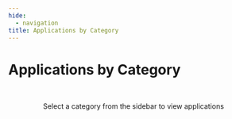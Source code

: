 ```yaml
---
hide:
  - navigation
title: Applications by Category
---
```


# Applications by Category

<div class="category-content">
  <div class="category-filter-message">Select a category from the sidebar to view applications</div>
  <div class="category-results" style="display: none;">
    <div class="category-cards"></div>
  </div>
</div>

<!-- All hardcoded content has been removed. Dynamic content will be generated from JSON data. -->

<style>
/* Category Section Styles */
.category-section {
  margin-bottom: 3rem;
}

.category-header {
  display: flex;
  justify-content: space-between;
  align-items: center;
  margin-bottom: 1rem;
}

.category-navigation {
  display: flex;
  gap: 0.25rem;
}

.nav-button {
  background-color: var(--md-default-fg-color--lightest);
  border: none;
  border-radius: 50%;
  width: 2rem;
  height: 2rem;
  display: flex;
  align-items: center;
  justify-content: center;
  cursor: pointer;
}

.nav-button:hover {
  background-color: var(--md-default-fg-color--lighter);
}

/* App Cards Styles */
.app-cards {
  display: grid;
  grid-template-columns: repeat(auto-fill, minmax(280px, 1fr));
  gap: 1.25rem;
  margin: 1.5rem 0;
}

.app-card {
  border-radius: 8px;
  overflow: hidden;
  box-shadow: 0 2px 8px rgba(0, 0, 0, 0.12);
  background-color: var(--md-default-bg-color);
  transition: transform 0.25s ease-in-out, box-shadow 0.25s ease-in-out;
  border: 1px solid rgba(0, 0, 0, 0.08);
  height: 100%;
  display: flex;
  flex-direction: column;
}

.app-card:hover {
  transform: translateY(-5px);
  box-shadow: 0 6px 12px rgba(0, 0, 0, 0.15);
}

.app-thumbnail {
  height: 160px;
  background-size: cover;
  background-position: center;
  position: relative;
  overflow: hidden;
}

.image-placeholder {
  position: absolute;
  top: 0;
  left: 0;
  width: 100%;
  height: 100%;
  display: flex;
  align-items: center;
  justify-content: center;
  font-size: 1.5rem;
  color: rgba(0, 0, 0, 0.4);
}

.app-thumbnail img {
  object-fit: cover;
  position: absolute;
  top: 0;
  left: 0;
  width: 100%;
  height: 100%;
  opacity: 0;
  transition: opacity 0.4s ease;
}

.app-thumbnail.loaded img {
  opacity: 1;
}

.app-details {
  padding: 1.2rem;
  flex-grow: 1;
  display: flex;
  flex-direction: column;
}

.app-details h4 {
  margin: 0;
  color: var(--md-default-fg-color--light);
  font-size: 0.8rem;
  font-weight: normal;
}

.app-details h5 {
  margin: 0 0 0.8rem 0;
  font-size: 1.1rem;
  color: var(--md-default-fg-color);
  font-weight: 600;
}

.app-details p {
  margin: 0 0 1rem 0;
  font-size: 0.9rem;
  color: var(--md-default-fg-color--light);
  line-height: 1.4;
  flex-grow: 1;
}

/* Tags Styles */
.app-tags {
  display: flex;
  flex-wrap: wrap;
  gap: 0.5rem;
  margin-top: auto;
}

.tag {
  display: inline-block;
  padding: 3px 10px;
  background-color: var(--md-default-fg-color--lightest);
  border-radius: 4px;
  font-size: 0.75rem;
  color: var(--md-default-fg-color);
  transition: background-color 0.2s ease;
}

.tag:hover {
  background-color: var(--md-default-fg-color--lighter);
}

.tag-count {
  display: inline-block;
  padding: 3px 10px;
  border-radius: 4px;
  font-size: 0.75rem;
  color: var(--md-default-fg-color--light);
}

/* Category Filter Styles */
.category-filter-message {
  text-align: center;
  margin: 3rem 0;
  color: var(--md-default-fg-color--light);
}

.category-title {
  margin-bottom: 2rem;
}
</style>

<script>
document.addEventListener('DOMContentLoaded', async function() {
  try {
    // Get the base URL from the <base> tag if available, or infer from path
    let baseUrl = '';
    const baseTag = document.querySelector('base');
    if (baseTag && baseTag.href) {
      baseUrl = new URL(baseTag.href).pathname;
    } else {
      // Handle /holohub/ or other base paths
      const pathParts = window.location.pathname.split('/');
      if (pathParts.length > 2 && pathParts[1] === 'holohub') {
        baseUrl = '/holohub/';
      }
    }

    // Determine path to _data directory
    let dataPath = `${baseUrl}_data/`;

    // Get the search query from URL
    const urlParams = new URLSearchParams(window.location.search);
    const searchQuery = urlParams.get('category');

    // Load both tag data and tag categories data
    const [tagsResponse, categoriesResponse] = await Promise.all([
      fetch(`${dataPath}tmp_tags.json`),
      fetch(`${dataPath}tmp_tag-categories.json`)
    ]);

    if (!tagsResponse.ok || !categoriesResponse.ok) {
      throw new Error(`Failed to fetch data: ${tagsResponse.status}, ${categoriesResponse.status}`);
    }

    const tagsData = await tagsResponse.json();
    const categoriesData = await categoriesResponse.json();

    // Try to load pre-generated app cards data if available
    let appCardsData = {};
    try {
      const appCardsResponse = await fetch(`${dataPath}app_cards.json`);
      if (appCardsResponse.ok) {
        appCardsData = await appCardsResponse.json();
        console.log('App cards data loaded successfully', Object.keys(appCardsData).length, 'entries');
      } else {
        console.log('App cards data not available, using fallback');
      }
    } catch (error) {
      console.log('Error loading app cards data, using fallback:', error.message);
    }

    if (searchQuery) {
      // Display the query
      document.querySelector('.category-filter-message').style.display = 'none';
      document.querySelector('.category-results').style.display = 'block';

      // Find matching category in categoriesData first
      const searchQueryLower = searchQuery.toLowerCase();
      const matchingCategory = categoriesData.find(category =>
        category.title.toLowerCase() === searchQueryLower
      );

      if (!matchingCategory) {
        document.querySelector('.category-cards').innerHTML = '<p>No matching category found.</p>';
        return;
      }

      // Filter apps based on the matching category title
      const categoryLower = matchingCategory.title.toLowerCase();
      const filteredApps = Object.entries(tagsData)
        .filter(([appName, tags]) => {
          if (!tags || !tags.length) return false;

          // Check if any tag matches the category
          return tags.some(tag => {
            const tagLower = tag.toLowerCase();
            return tagLower === categoryLower ||
                   tagLower.includes(categoryLower) ||
                   (categoryLower === 'networking' && tagLower.includes('networking and distributed computing')) ||
                   (categoryLower === 'nlp & conversational' && tagLower.includes('natural language and conversational ai')) ||
                   (categoryLower === 'computer vision' && tagLower.includes('computer vision and perception'));
          });
        });

      // Display the results
      const cardsContainer = document.querySelector('.category-cards');

      if (filteredApps.length === 0) {
        cardsContainer.innerHTML = '<p>No applications found for this category.</p>';
      } else {
        cardsContainer.innerHTML = '';

        // Add category header and description if available
        if (matchingCategory) {
          const categorySection = document.createElement('div');
          categorySection.className = 'category-section';

          const categoryHeader = document.createElement('div');
          categoryHeader.className = 'category-header';
          categoryHeader.innerHTML = `<h2>${matchingCategory.title}</h2>`;

          categorySection.appendChild(categoryHeader);
          cardsContainer.appendChild(categorySection);
        }

        // Create grid for cards
        const appGrid = document.createElement('div');
        appGrid.className = 'app-cards';

        // Sort apps alphabetically
        filteredApps.sort((a, b) => a[0].localeCompare(b[0]));

        // Create app cards
        filteredApps.forEach(([appName, tags]) => {
          // Try to find the app data by various potential keys
          let cardData;
          const simpleName = appName.split('/').pop(); // Extract just the application name, no path

          // Check for direct match with the exact appName
          if (appCardsData[appName]) {
            cardData = appCardsData[appName];
            console.log(`Found direct match for ${appName}`);
          }
          // If not found, try with just the simple name
          else if (simpleName && appCardsData[simpleName]) {
            cardData = appCardsData[simpleName];
            console.log(`Found match using simple name: ${simpleName}`);
          }
          // If still not found, try to match app_title
          else {
            const matchedCard = Object.values(appCardsData).find(
              card => card.app_title === appName || card.app_title === simpleName
            );

            if (matchedCard) {
              cardData = matchedCard;
              console.log(`Found match by app_title: ${matchedCard.app_title}`);
            } else {
              // If still no match, use fallback
              const defaultAppTitle = simpleName || appName;
              cardData = {
                name: appName,
                description: "Application for " + searchQuery,
                image_url: null,
                tags: tags,
                app_title: defaultAppTitle,
                app_url: `applications/${defaultAppTitle}/`
              };
              console.log(`Using fallback for ${appName}`);
            }
          }

          // Generate a placeholder color based on app name
          const hash = appName.split('').reduce((a, b) => (((a << 5) - a) + b.charCodeAt(0))|0, 0);
          const hue = Math.abs(hash) % 360;
          const bgColor = `hsl(${hue}, 70%, 85%)`;

          // Get first letter of app title for placeholder
          const appInitial = (cardData.app_title || simpleName || appName).charAt(0).toUpperCase();

          // Create card content with image loading logic
          const card = document.createElement('div');
          card.className = 'app-card';

          // Create thumbnail element
          const thumbnail = document.createElement('div');
          thumbnail.className = 'app-thumbnail';

          // Create placeholder with app initial
          const placeholder = document.createElement('div');
          placeholder.className = 'image-placeholder';
          placeholder.style.backgroundColor = bgColor;
          placeholder.textContent = appInitial;
          thumbnail.appendChild(placeholder);

          // Add image if available
          if (cardData.image_url) {
            const img = document.createElement('img');
            img.src = cardData.image_url;
            img.alt = cardData.name;
            img.loading = 'lazy';
            img.onload = function() {
              thumbnail.classList.add('loaded');
            };
            thumbnail.appendChild(img);
          }

          // Create details section
          const details = document.createElement('div');
          details.className = 'app-details';

          // Add title
          const title = document.createElement('h5');
          title.textContent = cardData.app_title;
          details.appendChild(title);

          // Add description
          const description = document.createElement('p');
          description.textContent = cardData.description;
          details.appendChild(description);

          // Add tags
          const tagsContainer = document.createElement('div');
          tagsContainer.className = 'app-tags';

          // Add up to 3 tags
          tags.slice(0, 3).forEach(tag => {
            const tagSpan = document.createElement('span');
            tagSpan.className = 'tag';
            tagSpan.textContent = tag;
            tagsContainer.appendChild(tagSpan);
          });

          // Add tag count if more than 3
          if (tags.length > 3) {
            const tagCount = document.createElement('span');
            tagCount.className = 'tag-count';
            tagCount.textContent = `+${tags.length - 3}`;
            tagsContainer.appendChild(tagCount);
          }

          details.appendChild(tagsContainer);

          // Assemble the card
          card.appendChild(thumbnail);
          card.appendChild(details);

          // Ensure the app_url has the proper structure for navigation
          // If it doesn't start with 'applications/', add it
          let appUrl = cardData.app_url || '';
          if (!appUrl.startsWith('applications/') && !appUrl.startsWith('/applications/')) {
            appUrl = `applications/${appUrl}`;
          }

          // Make sure it ends with a trailing slash for consistency
          if (!appUrl.endsWith('/')) {
            appUrl += '/';
          }

          // Debug URL construction
          console.log(`Card URL for ${cardData.app_title}: ${baseUrl}${appUrl}`);

          // Make the card clickable with the constructed URL
          card.addEventListener('click', function() {
            window.location.href = `${baseUrl}${appUrl}`;
          });

          // Add hover effect
          card.style.cursor = 'pointer';

          appGrid.appendChild(card);
        });

        cardsContainer.appendChild(appGrid);
      }
    }
  } catch (error) {
    console.error('Error loading category results:', error);
    document.querySelector('.category-cards').innerHTML =
      `<p>Error loading applications: ${error.message}</p>`;
  }
});
</script>

